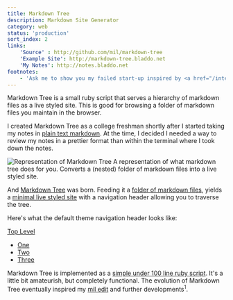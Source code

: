 ```yaml
---
title: Markdown Tree
description: Markdown Site Generator
category: web
status: 'production'
sort_index: 2
links:
    'Source' : http://github.com/mil/markdown-tree
    'Example Site': http://markdown-tree.bladdo.net
    'My Notes': http://notes.bladdo.net
footnotes:
    - 'Ask me to show you my failed start-up inspired by <a href="/interfaces/Markdown-Tree">markdown tree</a>, built around <a href="/interfaces/Mil-Edit">mil edit</a> and <a href="/interfaces/Mmvp.js">Mmvp.js</a>'
---
```


Markdown Tree is a small ruby script that serves a hierarchy of markdown files as a live styled site. This is good for browsing a folder of markdown files you maintain in the browser.

I created Markdown Tree as a college freshman shortly after I started taking my notes in [plain text markdown](http://github.com/mil/School). At the time, I decided I needed a way to review my notes in a prettier format than within the terminal where I took down the notes. 


<div class='captioned-image'>
<img src="/interfaces/Markdown-Tree/rep.jpg" alt="Representation of Markdown Tree">
<span class='caption'>A representation of what markdown tree does for you. Converts a (nested) folder of markdown files into a live styled site.</span>
</div>


And [Markdown Tree](https://github.com/mil/markdown-tree) was born.  Feeding it a [folder of markdown files](https://github.com/mil/markdown-tree/tree/master/content), yields a [minimal live styled site](http://markdown-tree.bladdo.net) with a navigation header allowing you to traverse the tree. 

Here's what the default theme navigation header looks like:

<div id="markdown-tree" class='interface-demo'>
    <div id="path">
        <a href="#">Top Level</a>
    </div>
    <div id="menu">
        <ul>
            <li class='folder'><a href="#">One</a></li> <li class='page'><a href="#">Two</a></li>
            <li class='current'><a href="#">Three</a></li>
        </ul>
    </div>
</div>

Markdown Tree is implemented as a [simple under 100 line ruby script](https://github.com/mil/markdown-tree/blob/master/markdown-tree.rb). It's a little bit amateurish, but completely functional. The evolution of Markdown Tree eventually inspired my [mil edit](/interfaces/Mil-Edit) and further developments<sup>1</sup>.
